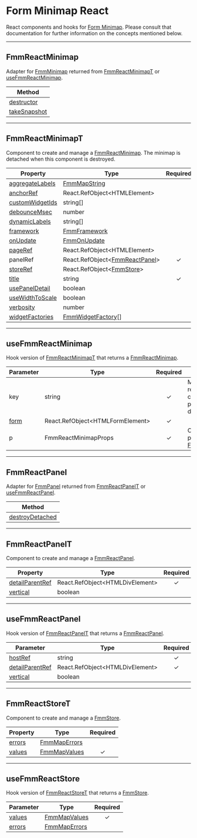 # Form Minimap React
React components and hooks for [Form Minimap](https://github.com/sparrowhawk-ea/fmmp-core).
Please consult that documentation for further information on the concepts mentioned below.

***
## FmmReactMinimap
Adapter for [FmmMinimap](https://github.com/sparrowhawk-ea/fmmp-core#fmmminimap) returned from [FmmReactMinimapT](#fmmreactminimapt) or [useFmmReactMinimap](#usefmmreactminimap).

| Method
| ---
| [destructor](https://github.com/sparrowhawk-ea/fmmp-core#mm-destructor)
| [takeSnapshot](https://github.com/sparrowhawk-ea/fmmp-core#mm-takesnapshot)

***
## FmmReactMinimapT
Component to create and manage a [FmmReactMinimap](#fmmreactminimap).
The minimap is detached when this component is destroyed.

Property | Type | Required
--- | --- | :---:
[aggregateLabels](https://github.com/sparrowhawk-ea/fmmp-core#mcp-aggregatelabels) | [FmmMapString](https://github.com/sparrowhawk-ea/fmmp-core#fmmmapstring)
[anchorRef](https://github.com/sparrowhawk-ea/fmmp-core#mcp-anchor) | React.RefObject\<HTMLElement\>
[customWidgetIds](https://github.com/sparrowhawk-ea/fmmp-core#mm-compose-customwidgetids) | string[]
[debounceMsec](https://github.com/sparrowhawk-ea/fmmp-core#mcp-debouncemsec) | number
[dynamicLabels](https://github.com/sparrowhawk-ea/fmmp-core#mcp-dynamiclabels) | string[]
[framework](https://github.com/sparrowhawk-ea/fmmp-core#mcp-framework) | [FmmFramework](https://github.com/sparrowhawk-ea/fmmp-core#fmmframework)
[onUpdate](https://github.com/sparrowhawk-ea/fmmp-core#mcp-onupdate) | [FmmOnUpdate](https://github.com/sparrowhawk-ea/fmmp-core#fmmonupdate)
[pageRef](https://github.com/sparrowhawk-ea/fmmp-core#mcp-page) | React.RefObject\<HTMLElement\>
panelRef | React.RefObject\<[FmmReactPanel](#fmmreactpanelt)\> | &check;
[storeRef](https://github.com/sparrowhawk-ea/fmmp-core#mcp-store) | React.RefObject\<[FmmStore](https://github.com/sparrowhawk-ea/fmmp-core#fmmstore)\>
[title](https://github.com/sparrowhawk-ea/fmmp-core#mcp-title) | string | &check;
[usePanelDetail](https://github.com/sparrowhawk-ea/fmmp-core#mcp-usepaneldetail) | boolean
[useWidthToScale](https://github.com/sparrowhawk-ea/fmmp-core#mcp-usewidthtoscale) | boolean
[verbosity](https://github.com/sparrowhawk-ea/fmmp-core#mcp-verbosity) | number
[widgetFactories](https://github.com/sparrowhawk-ea/fmmp-core#mcp-widgetfactories) | [FmmWidgetFactory](https://github.com/sparrowhawk-ea/fmmp-core#fmmwidgetfactory)[]

***
## useFmmReactMinimap
Hook version of [FmmReactMinimapT](#fmmreactminimapt) that returns a [FmmReactMinimap](#fmmreactminimap).

Parameter | Type | Required | Description
--- | --- | :---: | ---
key | string | &check; | Minimap is recreated when key changes.  Any previous minimap is detached.
[form](https://github.com/sparrowhawk-ea/fmmp-core#fmmminimapcreateparam) | React.RefObject\<HTMLFormElement\> | &check;
p | FmmReactMinimapProps | &check; | Object with properties of [FmmReactMinimapT](#fmmreactminimapt).

***
## FmmReactPanel
Adapter for [FmmPanel](https://github.com/sparrowhawk-ea/fmmp-core#fmmmpanel) returned from [FmmReactPanelT](#fmmreactpanelt) or [useFmmReactPanel](#usefmmreactpanel).

| Method
| ---
| [destroyDetached](https://github.com/sparrowhawk-ea/fmmp-core#pm-destroydetached)

***
## FmmReactPanelT
Component to create and manage a [FmmReactPanel](#fmmreactpanel).

Property | Type | Required
--- | --- | :---:
[detailParentRef](https://github.com/sparrowhawk-ea/fmmp-core#pcp-detailparent) | React.RefObject\<HTMLDivElement\> | &check;
[vertical](https://github.com/sparrowhawk-ea/fmmp-core#pcp-vertical) | boolean

***
## useFmmReactPanel
Hook version of [FmmReactPanelT](#fmmreactpanelt) that returns a [FmmReactPanel](#fmmreactpanel).

Parameter | Type | Required
--- | --- | :---:
[hostRef](https://github.com/sparrowhawk-ea/fmmp-core#fmmcreatepanel) | string | &check;
[detailParentRef](https://github.com/sparrowhawk-ea/fmmp-core#fmmcreatepanel) | React.RefObject\<HTMLDivElement\> | &check;
[vertical](https://github.com/sparrowhawk-ea/fmmp-core#fmmcreatepanel) | boolean

***
## FmmReactStoreT
Component to create and manage a [FmmStore](https://github.com/sparrowhawk-ea/fmmp-core#fmmstore).

Property | Type | Required
--- | --- | :---:
[errors](https://github.com/sparrowhawk-ea/fmmp-core#fmmcreatestore) | [FmmMapErrors](https://github.com/sparrowhawk-ea/fmmp-core#fmmmaperrors)
[values](https://github.com/sparrowhawk-ea/fmmp-core#fmmcreatestore) | [FmmMapValues](https://github.com/sparrowhawk-ea/fmmp-core#fmmmapvalues) | &check;

***
## useFmmReactStore
Hook version of [FmmReactStoreT](#fmmreactstoret) that returns a [FmmStore](https://github.com/sparrowhawk-ea/fmmp-core#fmmstore).

Parameter | Type | Required
--- | --- | :---:
[values](https://github.com/sparrowhawk-ea/fmmp-core#scp-values) | [FmmMapValues](https://github.com/sparrowhawk-ea/fmmp-core#fmmmapvalues) | &check;
[errors](https://github.com/sparrowhawk-ea/fmmp-core#scp-errors) | [FmmMapErrors](https://github.com/sparrowhawk-ea/fmmp-core#fmmmaperrors)
